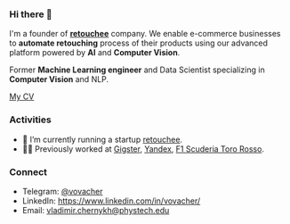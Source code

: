 ### Hi there 👋

I'm a founder of [**retouchee**](https://retouchee.com) company. We enable e-commerce businesses to **automate retouching** process of their products using our advanced platform powered by **AI** and **Computer Vision**.

Former **Machine Learning engineer** and Data Scientist specializing in **Computer Vision** and NLP.

[My CV](https://github.com/vladimir-chernykh/vladimir-chernykh/blob/master/ChernykhCV.pdf)

### Activities

- 🔭 I’m currently running a startup [retouchee](https://retouchee.com).
- 👨‍💻 Previously worked at [Gigster](https://gigster.com), [Yandex](https://yandex.com/company/), [F1 Scuderia Toro Rosso](https://www.scuderiaalphatauri.com/en/).

### Connect

- Telegram: [@vovacher](https://t.me/vovacher)
- LinkedIn: https://www.linkedin.com/in/vovacher/
- Email: vladimir.chernykh@phystech.edu

